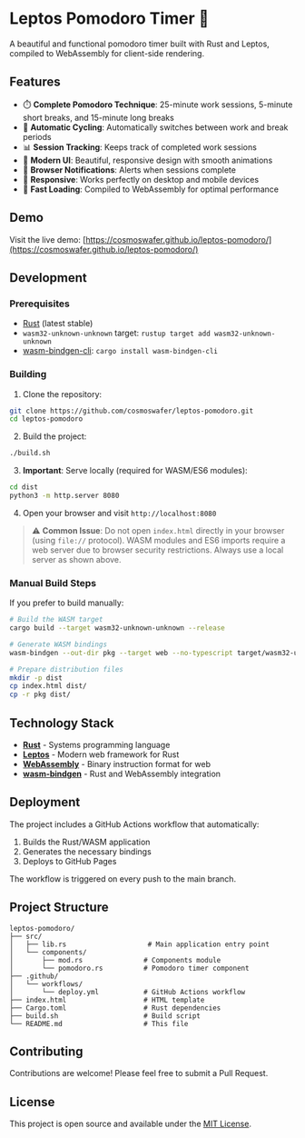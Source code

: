 # Leptos Pomodoro Timer 🍅

A beautiful and functional pomodoro timer built with Rust and Leptos, compiled to WebAssembly for client-side rendering.

## Features

- ⏱️ **Complete Pomodoro Technique**: 25-minute work sessions, 5-minute short breaks, and 15-minute long breaks
- 🔄 **Automatic Cycling**: Automatically switches between work and break periods
- 📊 **Session Tracking**: Keeps track of completed work sessions
- 🎨 **Modern UI**: Beautiful, responsive design with smooth animations
- 🔔 **Browser Notifications**: Alerts when sessions complete
- 📱 **Responsive**: Works perfectly on desktop and mobile devices
- 🚀 **Fast Loading**: Compiled to WebAssembly for optimal performance

## Demo

Visit the live demo: [https://cosmoswafer.github.io/leptos-pomodoro/](https://cosmoswafer.github.io/leptos-pomodoro/)

## Development

### Prerequisites

- [Rust](https://rustup.rs/) (latest stable)
- `wasm32-unknown-unknown` target: `rustup target add wasm32-unknown-unknown`
- [wasm-bindgen-cli](https://rustwasm.github.io/wasm-bindgen/): `cargo install wasm-bindgen-cli`

### Building

1. Clone the repository:
```bash
git clone https://github.com/cosmoswafer/leptos-pomodoro.git
cd leptos-pomodoro
```

2. Build the project:
```bash
./build.sh
```

3. **Important**: Serve locally (required for WASM/ES6 modules):
```bash
cd dist
python3 -m http.server 8080
```

4. Open your browser and visit `http://localhost:8080`

> ⚠️ **Common Issue**: Do not open `index.html` directly in your browser (using `file://` protocol). WASM modules and ES6 imports require a web server due to browser security restrictions. Always use a local server as shown above.

### Manual Build Steps

If you prefer to build manually:

```bash
# Build the WASM target
cargo build --target wasm32-unknown-unknown --release

# Generate WASM bindings
wasm-bindgen --out-dir pkg --target web --no-typescript target/wasm32-unknown-unknown/release/leptos_pomodoro.wasm

# Prepare distribution files
mkdir -p dist
cp index.html dist/
cp -r pkg dist/
```

## Technology Stack

- **[Rust](https://www.rust-lang.org/)** - Systems programming language
- **[Leptos](https://leptos.dev/)** - Modern web framework for Rust
- **[WebAssembly](https://webassembly.org/)** - Binary instruction format for web
- **[wasm-bindgen](https://rustwasm.github.io/wasm-bindgen/)** - Rust and WebAssembly integration

## Deployment

The project includes a GitHub Actions workflow that automatically:

1. Builds the Rust/WASM application
2. Generates the necessary bindings
3. Deploys to GitHub Pages

The workflow is triggered on every push to the main branch.

## Project Structure

```
leptos-pomodoro/
├── src/
│   ├── lib.rs                    # Main application entry point
│   └── components/
│       ├── mod.rs               # Components module
│       └── pomodoro.rs          # Pomodoro timer component
├── .github/
│   └── workflows/
│       └── deploy.yml           # GitHub Actions workflow
├── index.html                   # HTML template
├── Cargo.toml                   # Rust dependencies
├── build.sh                     # Build script
└── README.md                    # This file
```

## Contributing

Contributions are welcome! Please feel free to submit a Pull Request.

## License

This project is open source and available under the [MIT License](LICENSE).
